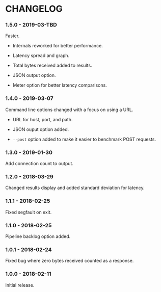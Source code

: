 # CHANGELOG

### 1.5.0 - 2019-03-TBD

Faster.

- Internals reworked for better performance.

- Latency spread and graph.

- Total bytes received added to results.

- JSON output option.

- Meter option for better latency comparisons.

### 1.4.0 - 2019-03-07

Command line options changed with a focus on using a URL.

- URL for host, port, and path.

- JSON ouput option added.

- `--post` option added to make it easier to benchmark POST requests.

### 1.3.0 - 2019-01-30

Add connection count to output.

### 1.2.0 - 2018-03-29

Changed results display and added standard deviation for latency.

### 1.1.1 - 2018-02-25

Fixed segfault on exit.

### 1.1.0 - 2018-02-25

Pipeline backlog option added.

### 1.0.1 - 2018-02-24

Fixed bug where zero bytes received counted as a response.

### 1.0.0 - 2018-02-11

Initial release.
